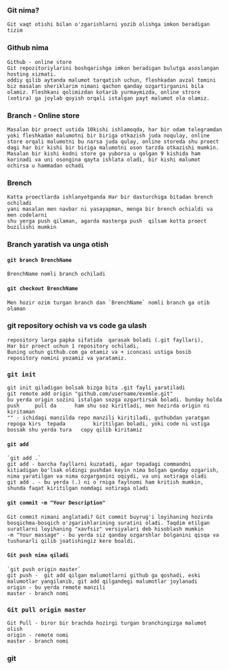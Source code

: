 ### Git nima?
    Git vaqt otishi bilan o'zgarishlarni yozib olishga imkon beradigan tizim

### Github nima
    Github - online store
    Git repozitoriylarini boshqarishga imkon beradigan bulutga asoslangan hosting xizmati.
    oddiy qilib aytanda malumot tarqatish uchun, fleshkadan avzal tomini biz masalan sheriklarim nimani qachon qanday ozgartirganini bila olamiz. Fleshkani qolimizdan kotarib yurmaymizda, online strore (xotira) ga joylab qoyish orqali istalgan payt malumot ola olamiz.

### Branch -  Online store
    Masalan bir proect ustida 10kishi ishlamoqda, har bir odam telegramdan yoki fleshkadan malumotni bir biriga otkazish juda noqulay, online store orqali malumotni bu narsa juda qulay, online storeda shu proect dagi har bir kishi bir biriga malumotni oson tarzda otkazishi mumkin. Masalan bir kishi kodni store ga yuborsa u qolgan 9 kishida ham korinadi va uni osongina qayta ishlata oladi, bir kishi malumot ochirsa u hammadan ochadi
### Brench 
    Katta proectlarda ishlanyotganda Har bir dasturchiga bitadan brench ochiladi
    yani masalan men navbar ni yasayapman, menga bir brench ochialdi va men codelarni
    shu yerga push qilaman, agarda masterga push  qilsam kotta proect buzilishi mumkin

### Branch yaratish va unga otish
#### `git branch BrenchName`  
    BrenchName nomli branch ochiladi
#### `git checkout BrenchName`
    Men hozir ozim turgan branch dan `BrenchName` nomli branch ga otib olaman

### git repository ochish va vs code ga ulash
    repository larga papka sifatida  qarasak boladi (.git fayllari),
    Har bir proect uchun 1 repository ochiladi,
    Buning uchun github.com ga otamiz va + iconcasi ustiga bosib repository nomini yozamiz va yaratamiz.
### `git init`
    git init qiladigan bolsak bizga bita .git fayli yaratiladi
    git remote add origin "github.com/username/exemle.git"
    bu yerda origin sozini istalgan sozga ozgartirsak boladi. bunday holda push     pull da      ham shu soz kiritladi, men hozirda origin ni kiritaman
    "" - ichidagi manzilda repo manzili kiritiladi, guthubdan yaratgan repoga kirs  tepada         kiritilgan boladi, yoki code ni ustiga bossak shu yerda tura   copy qilib kiritamiz

#### `git add`
    `git add .`
    git add - barcha fayllarni kuzatadi, agar tepadagi commandni kitiadigan bo'lsak oldingi pushdan keyin nima bolgan qanday ozgarish, nima yaratilgan va nima ozgarganini oqiydi, va uni xotiraga oladi
    git add . - bu yerda (.) ni o`rniga faylnomi ham kritish mumkin, shunda faqat kiritilgan nomdagi xotiraga oladi
#### `git commit -m "Your Description"`
    Git commit nimani anglatadi? Git commit buyrug'i loyihaning hozirda bosqichma-bosqich o'zgarishlarining suratini oladi. Taqdim etilgan suratlarni loyihaning "xavfsiz" versiyalari deb hisoblash mumkin
    -m "Your massage" - bu yerda siz qanday ozgarshlar bolganini qisqa va tushunarli qilib joatishingiz kere boaldi.

#### `Git push nima qiladi`
    `git push origin master`
    git push -  git add qilgan malumotlarni github ga qoshadi, eski malumotlar yangilanib, git add qilgandegi malumotlar joylanadi
    origin - bu yerda remote manzili
    master - branch nomi

### `Git pull origin master`
    Git Pull - biror bir brachda hozirgi turgan branchingizga malumot olish
    origin - remote nomi
    master - branch nomi
### git